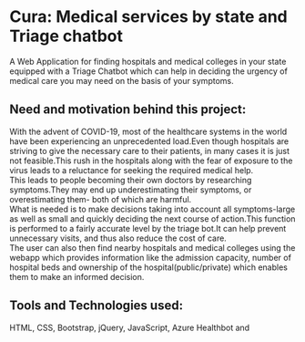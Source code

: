 # Cura: Medical services by state and Triage chatbot

A Web Application for finding hospitals and medical colleges in your state equipped with a Triage Chatbot which can help in deciding the urgency of medical care you may need on the basis of your symptoms.

## Need and motivation behind this project:

With the advent of COVID-19, most of the healthcare systems in the world have been experiencing an unprecedented load.Even though hospitals are striving to give the necessary care to their patients, in many cases it is just not feasible.This rush in the hospitals along with the fear of exposure to the virus leads to a reluctance for seeking the required medical help.\
This leads to people becoming their own doctors by researching symptoms.They may end up underestimating their symptoms, or overestimating them- both of which are harmful.\
What is needed is to make decisions taking into account all symptoms-large as well as small and quickly deciding the next course of action.This function is performed to a fairly accurate level by the triage bot.It can help prevent unnecessary visits, and thus also reduce the cost of care.\
The user can also then find nearby hospitals and medical colleges using the webapp which provides information like the admission capacity, number of hospital beds and ownership of the hospital(public/private) which enables them to make an informed decision.

## Tools and Technologies used:
HTML, CSS, Bootstrap, jQuery, JavaScript, Azure Healthbot and 

